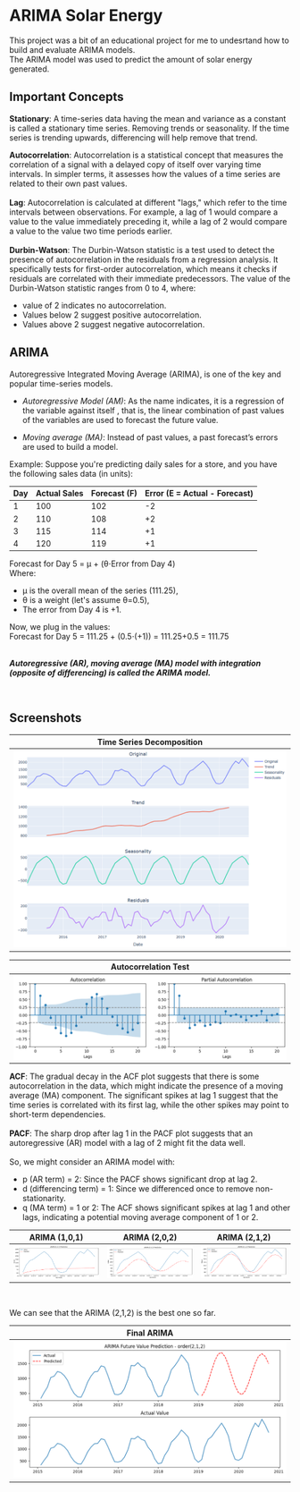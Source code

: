 # ARIMA Solar Energy

This project was a bit of an educational project for me to undesrtand how to build and evaluate ARIMA models.
<br>
The ARIMA model was used to predict the amount of solar energy generated.

## Important Concepts

**Stationary**: A time-series data having the mean and variance as a constant is called a stationary time series. Removing trends or seasonality. If the time series is trending upwards, differencing will help remove that trend.

**Autocorrelation**: Autocorrelation is a statistical concept that measures the correlation of a signal with a delayed copy of itself over varying time intervals. In simpler terms, it assesses how the values of a time series are related to their own past values.
<br><br>
**Lag**: Autocorrelation is calculated at different "lags," which refer to the time intervals between observations. For example, a lag of 1 would compare a value to the value immediately preceding it, while a lag of 2 would compare a value to the value two time periods earlier.
<br><br>
**Durbin-Watson**: The Durbin-Watson statistic is a test used to detect the presence of autocorrelation in the residuals from a regression analysis. It specifically tests for first-order autocorrelation, which means it checks if residuals are correlated with their immediate predecessors. The value of the Durbin-Watson statistic ranges from 0 to 4, where:

- value of 2 indicates no autocorrelation.
- Values below 2 suggest positive autocorrelation.
- Values above 2 suggest negative autocorrelation.

## ARIMA

Autoregressive Integrated Moving Average (ARIMA), is one of the key and popular time-series models.

- _Autoregressive Model (AM)_: As the name indicates, it is a regression of the variable
  against itself , that is, the linear combination of past values of the variables are used to
  forecast the future value.

- _Moving average (MA)_: Instead of past values, a past forecast’s errors are used to build
  a model.

Example:
Suppose you're predicting daily sales for a store, and you have the following sales data (in units):

| Day | Actual Sales | Forecast (F) | Error (E = Actual - Forecast) |
| --- | ------------ | ------------ | ----------------------------- |
| 1   | 100          | 102          | -2                            |
| 2   | 110          | 108          | +2                            |
| 3   | 115          | 114          | +1                            |
| 4   | 120          | 119          | +1                            |

Forecast for Day 5 = μ + (θ⋅Error from Day 4)
<br>
Where:

- μ is the overall mean of the series (111.25),
- θ is a weight (let's assume θ=0.5),
- The error from Day 4 is +1.

Now, we plug in the values:
<br>
Forecast for Day 5 = 111.25 + (0.5⋅(+1)) = 111.25+0.5 = 111.75
<br><br>

**_Autoregressive (AR), moving average (MA) model with integration (opposite of differencing) is called the ARIMA model._**

<br>

## Screenshots

<!-- | Time Series Decomposition                            | Autocorrelation Test                                 |
| ---------------------------------------------------- | ---------------------------------------------------- |
| ![Landing](./readme/time_series_decomposition_1.png) | ![Landing](./readme/time_series_decomposition_2.png) | -->

| Time Series Decomposition                          |
| -------------------------------------------------- |
| ![Landing](./readme/time_series_decomposition.png) |

| Autocorrelation Test              |
| --------------------------------- |
| ![Landing](./readme/acf_pacf.png) |

**ACF**: The gradual decay in the ACF plot suggests that there is some autocorrelation in the data, which might indicate the presence of a moving average (MA) component. The significant spikes at lag 1 suggest that the time series is correlated with its first lag, while the other spikes may point to short-term dependencies.
<br><br>
**PACF**: The sharp drop after lag 1 in the PACF plot suggests that an autoregressive (AR) model with a lag of 2 might fit the data well.
<br><br>
So, we might consider an ARIMA model with:

- p (AR term) = 2: Since the PACF shows significant drop at lag 2.
- d (differencing term) = 1: Since we differenced once to remove non-stationarity.
- q (MA term) = 1 or 2: The ACF shows significant spikes at lag 1 and other lags, indicating a potential moving average component of 1 or 2.

| ARIMA (1,0,1)                      | ARIMA (2,0,2)                      | ARIMA (2,1,2)                      |
| ---------------------------------- | ---------------------------------- | ---------------------------------- |
| ![Landing](./readme/arima_101.png) | ![Landing](./readme/arima_202.png) | ![Landing](./readme/arima_212.png) |

<br>

We can see that the ARIMA (2,1,2) is the best one so far.

| Final ARIMA                          |
| ------------------------------------ |
| ![Landing](./readme/final_arima.png) |
